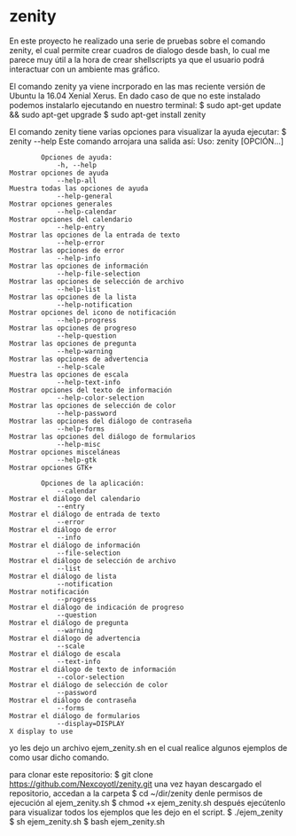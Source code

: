 # zenity

En este proyecto he realizado una serie de pruebas sobre el comando zenity, 
el cual permite crear cuadros de dialogo desde bash, lo cual me parece
muy útil a la hora de crear shellscripts ya que el usuario podrá interactuar
con un ambiente mas gráfico.

El comando zenity ya viene incrporado en las mas reciente versión de Ubuntu
la 16.04 Xenial Xerus. En dado caso de que no este instalado podemos instalarlo 
ejecutando en nuestro terminal:
		$ sudo apt-get update && sudo apt-get upgrade 
		$ sudo apt-get install zenity

El comando zenity tiene varias opciones para visualizar la ayuda ejecutar:
		$ zenity --help
Este comando arrojara una salida así: 
			Uso:
				zenity [OPCIÓN…]

			Opciones de ayuda:
				-h, --help                                                 Mostrar opciones de ayuda
				--help-all                                                 Muestra todas las opciones de ayuda
				--help-general                                             Mostrar opciones generales
				--help-calendar                                            Mostrar opciones del calendario
				--help-entry                                               Mostrar las opciones de la entrada de texto
				--help-error                                               Mostrar las opciones de error
				--help-info                                                Mostrar las opciones de información
				--help-file-selection                                      Mostrar las opciones de selección de archivo
				--help-list                                                Mostrar las opciones de la lista
				--help-notification                                        Mostrar opciones del icono de notificación
				--help-progress                                            Mostrar las opciones de progreso
				--help-question                                            Mostrar las opciones de pregunta
				--help-warning                                             Mostrar las opciones de advertencia
				--help-scale                                               Muestra las opciones de escala
				--help-text-info                                           Mostrar opciones del texto de información
				--help-color-selection                                     Mostrar las opciones de selección de color
				--help-password                                            Mostrar las opciones del diálogo de contraseña
				--help-forms                                               Mostrar las opciones del diálogo de formularios
				--help-misc                                                Mostrar opciones misceláneas
				--help-gtk                                                 Mostrar opciones GTK+

			Opciones de la aplicación:
				--calendar                                                 Mostrar el diálogo del calendario
				--entry                                                    Mostrar el diálogo de entrada de texto
				--error                                                    Mostrar el diálogo de error
				--info                                                     Mostrar el diálogo de información
				--file-selection                                           Mostrar el diálogo de selección de archivo
				--list                                                     Mostrar el diálogo de lista
				--notification                                             Mostrar notificación
				--progress                                                 Mostrar el diálogo de indicación de progreso
				--question                                                 Mostrar el diálogo de pregunta
				--warning                                                  Mostrar el diálogo de advertencia
				--scale                                                    Mostrar el diálogo de escala
				--text-info                                                Mostrar el diálogo de texto de información
				--color-selection                                          Mostrar el diálogo de selección de color
				--password                                                 Mostrar el diálogo de contraseña
				--forms                                                    Mostrar el diálogo de formularios
				--display=DISPLAY                                          X display to use

yo les dejo un archivo ejem_zenity.sh en el  cual realice algunos ejemplos de como usar dicho comando.

para clonar este repositorio:
		$ git clone https://github.com/Nexcoyotl/zenity.git
una vez hayan descargado el repositorio, accedan a la carpeta 
		$ cd ~/dir/zenity
denle permisos de ejecución al ejem_zenity.sh 
		$ chmod +x ejem_zenity.sh
después ejecútenlo para visualizar todos los ejemplos que les dejo en el script.
		$ ./ejem_zenity
		$ sh ejem_zenity.sh 
		$ bash ejem_zenity.sh

